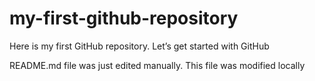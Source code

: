 # my-first-github-repository
Here is my first GitHub repository. Let’s get started with GitHub

README.md file was just edited manually. This file was modified locally
